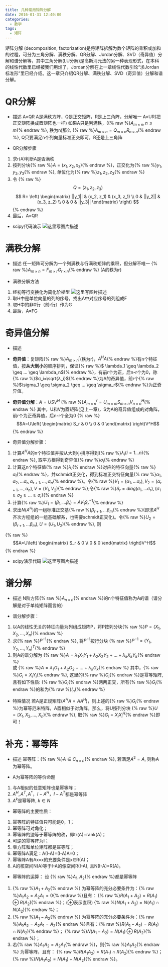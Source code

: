 ```yaml
---
title: 几种常用矩阵分解
date: 2016-01-31 12:40:00
categories:
  - 数学
tags: 
  - 矩阵
---
```


矩阵分解 (decomposition, factorization)是将矩阵拆解为数个矩阵的乘积或加和的过程，可分为三角分解、满秩分解、QR分解、Jordan分解、SVD（奇异值）分解和谱分解等，其中三角分解(LU分解)是高斯消元法的另一种表现形式，在本科的线性代数里已经被我们用烂了，Jordan分解在上一章线性代数引论“求Jordan标准形”里已经介绍。这一章只介绍QR分解、满秩分解、SVD（奇异值）分解和谱分解。

# QR分解
- 描述
A=QR
A是满秩方阵，Q是正交矩阵，R是上三角阵，分解唯一
A=UR(把正交矩阵换成酉矩阵也一样)
如果A只是列满秩，({% raw %}$A_{m×n}, n≤m${% endraw %}, 秩为n)那么
{% raw %}$A_{m×n} = Q_{m×n}R_{n×n}${% endraw %}, Q只要满足n个列向量标准正交即可，R还是上三角阵

- QR分解步骤
1. 求r(A)判断A是否满秩
2. 按列分块{% raw %}$A=(x_1,  x_2,  x_3)${% endraw %}，正交化为{% raw %}$y_1, y_2,y_3${% endraw %}, 单位化为{% raw %}$z_1, z_2, z_3${% endraw %}
3.  令
{% raw %}
$$Q=(z_1,z_2,z_3)$$
$$
R= \left(
 \begin{matrix}
   ||y_1|| & (x_2, z_1) & (x_3, z_1) \\
   0 & ||y_2|| & (x_3, z_2) \\
   0 & 0 & ||y_3||
  \end{matrix}
  \right)
$$
{% endraw %}
4. 最后，A=QR

- scipy代码演示
![这里写图片描述](http://img.blog.csdn.net/20160929153348292)


#	满秩分解
- 描述
任一矩阵可分解为一个列满秩与行满秩矩阵的乘积，但分解不唯一
{% raw %}$A_{m×n} = F_{m×r} G_{r×n}${% endraw %} (A的秩为r)

- 满秩分解方法
1. 经初等行变换化为简化阶梯型
![这里写图片描述](http://img.blog.csdn.net/20160131104725445)
2. 取H中是单位向量的列的序号，找出A中对应序号的列组成F
3. 取H中的非0行（前r行）作为G
4. 最后，A=FG

# 奇异值分解
- 描述
 - **奇异值**：复矩阵{% raw %}$A_{m \times n}^r$(秩为r)，$A^HA${% endraw %}有n个特征值，按**从大到小**的顺序排列，保证{% raw %}$ \lambda_1 \geq  \lambda_2 \geq   ... \geq \lambda_n${% endraw %}，有前r个为正，后n-r个为0，称 {% raw %}$σ_i=\sqrt{λ_i}${% endraw %}为A的奇异值，前r个{% raw %}$\sigma_1 \geq \sigma_2 \geq ... \geq \sigma_r${% endraw %}为正奇异值。
 - **奇异值分解**：$A=USV^H$
{% raw %}$A_{m×n}^r  = U_{m×m} S_{m×n} V^H_{n×n}${% endraw %}
其中，U和V为酉矩阵(见上一章)，S为A的奇异值组成的对角阵，前r个为正奇异值，后n-r个全为0
{% raw %}
$$A=U\left(
\begin{matrix}
S_r & 0 \\
0 & 0
\end{matrix}
\right)V^H$$
{% endraw %}

- 奇异值分解步骤：
1. 计算$A^HA$的n个特征值并按从大到小排序得到{% raw %}$λ_i(i=1...n)${% endraw %}, 取平方根得到奇异值{% raw %}$σ_i${% endraw %}
2. 计算这n个特征值{% raw %}$λ_i${% endraw %}对应的特征向量{% raw %}$α_i${% endraw %}，并schmidt正交化，得到标准正交特征向量{% raw %}$α_1, α_2, … α_r, α_{r+1}, … , α_n${% endraw %}。令{% raw %}$V_1=(α_1, … α_r), V_2=(α_{r+1}, … , α_n), V=(V_1, V_2)${% endraw %};令{% raw %}$S_r=diag(σ_1, … σ_r),(\sigma_1 \geq \sigma_2 \geq ... \geq \sigma_r)${% endraw %}
3. 计算{% raw %}$U_1=(β_1, … β_r) =AV_1S_r^{-1}${% endraw %}
4. 求出$N(A^H)$的一组标准正交基{% raw %}$β_{r+1}, … β_m${% endraw %}(即求$A^H$齐次方程组的一组基础解系，也需要schmidt正交化)。令{% raw %}$U_2=(β_{r+1}, … β_m), U=(U_1, U_2)${% endraw %}, 则

{% raw %}
$$A=U\left(
\begin{matrix}
S_r & 0 \\
0 & 0
\end{matrix}
\right)V^H$$
{% endraw %}

- scipy演示代码
![这里写图片描述](http://img.blog.csdn.net/20160929152827925)

#	谱分解
- 描述
N阶方阵{% raw %}$A_{n \times n}${% endraw %}的n个特征值称为A的谱（谱分解是对于单纯矩阵而言的）

- 谱分解步骤：
1. 以A的线性无关的特征向量为列组成矩阵P，将P按列分块{% raw %}$P=(X_1, X_2, …, X_n)${% endraw %}
2. 求{% raw %}$P^{-1}${% endraw %}, 将$P^{-1}$按行分块   {% raw %}$P^{-1}=(Y_1, Y_2, …, Y_n)^T${% endraw %}
3. 则A的谱分解为
{% raw %}$A = λ_1X_1Y_1 +λ_2X_2Y_2 + … + λ_kX_kY_k${% endraw %}  
或
{% raw %}$A = λ_1G_1 +λ_2G_2 + … + λ_kG_k${% endraw %} 
其中，{% raw %}$G_i = X_iY_i${% endraw %}, 这里的{% raw %}$G_i${% endraw %}是幂等矩阵, 且有如下性质: {% raw %}$G_i${% endraw %}两两正交，所有{% raw %}$G_i${% endraw %}的和为{% raw %}$I_n${% endraw %}

- 特殊情况
若A是正规矩阵($A^HA=AA^H$)，则上述的{% raw %}$G_i${% endraw %}为幂等厄米特阵，A酉相似于对角阵，那么，将U按列分块
{% raw %}$U=( X_1, X_2, …, X_n)${% endraw %},  取{% raw %}$G_i = X_iX_i^H${% endraw %}即可！


# 补充：幂等阵
- 描述
幂等阵：{% raw %}$A∈C_{n×n}${% endraw %}, 若满足$A^2=A$, 则称A为幂等阵。

- A为幂等阵的等价命题
1. 与A相似的任意矩阵也是幂等阵；
2. $A^H,A^T,A^*，I-A^H，I-A^T$都是幂等阵
3. $A^k$是幂等阵, $k \in N$

- 幂等阵的主要性质：
1. 幂等阵的特征值只可能是0，1；
2. 幂等阵可对角化；
3. 幂等阵的迹等于幂等阵的秩，即tr(A)=rank(A)；
4. 可逆的幂等阵为I；
5. 零方阵和单位矩阵都是幂等阵；
6. 幂等阵A满足：A(I-A)=(I-A)A=0；
7. 幂等阵A有Ax=x的充要条件是x∈R(A)；
8. A的核空间N(A)等于I-A的像空间R(I-A), 且N(I-A)=R(A)。　

- 幂等阵的运算：
设 {% raw %}$A_1,A_2${% endraw %}都是幂等阵
1. {% raw %}$A_1+A_2${% endraw %} 为幂等阵的充分必要条件为：{% raw %}$A_1A_2 =A_2A_1 = 0${% endraw %}且有：
{% raw %}$R(A_1+A_2) =R (A_1) ⊕R (A_2)${% endraw %}；(⊕表示直积)
{% raw %}$N(A_1+A_2) =N (A_1)∩N(A_2)${% endraw %}；
2. {% raw %}$A_1-A_2${% endraw %} 为幂等阵的充分必要条件为：{% raw %}$A_1A_2 =A_2A_1=A_2${% endraw %}且有：{% raw %}$R(A_1-A_2) =R(A_1)∩N (A_2 )${% endraw %}；
{% raw %}$N (A_1 - A_2 ) =N (A_1 )⊕R (A_2)${% endraw %}；
3. 若{% raw %}$A_1A_2 =A_2A_1${% endraw %}，则{% raw %}$A_1A_2${% endraw %} 为幂等阵，且有：
{% raw %}$R (A_1A_2 ) =R (A_1 ) ∩R (A_2 )${% endraw %}；
{% raw %}$N (A_1A_2 ) =N (A_1 ) +N (A_2 )${% endraw %}。


<div id="container"></div>
<link rel="stylesheet" href="https://imsun.github.io/gitment/style/default.css">
<script src="https://imsun.github.io/gitment/dist/gitment.browser.js"></script>
<script>
var gitment = new Gitment({
  id: 'matrix_decomposition',
  title: '矩阵的分解',
  owner: 'yiyang186',
  repo: 'blog_comment',
  oauth: {
    client_id: '2786ddc8538588bfc0c8',
    client_secret: '83713f049f4b7296d27fe579a30cdfe9e2e45215',
  },
})
gitment.render('container')
</script>
